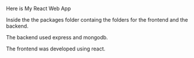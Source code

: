 Here is My React Web App

Inside the the packages folder containg the folders for the frontend and the backend.

The backend used express and mongodb.

The frontend was developed using react.
